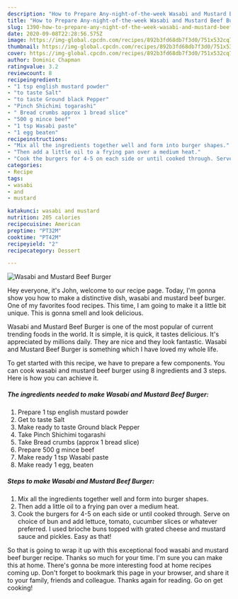 ```yaml
---
description: "How to Prepare Any-night-of-the-week Wasabi and Mustard Beef Burger"
title: "How to Prepare Any-night-of-the-week Wasabi and Mustard Beef Burger"
slug: 1390-how-to-prepare-any-night-of-the-week-wasabi-and-mustard-beef-burger
date: 2020-09-08T22:28:56.575Z
image: https://img-global.cpcdn.com/recipes/892b3fd68db7f3d0/751x532cq70/wasabi-and-mustard-beef-burger-recipe-main-photo.jpg
thumbnail: https://img-global.cpcdn.com/recipes/892b3fd68db7f3d0/751x532cq70/wasabi-and-mustard-beef-burger-recipe-main-photo.jpg
cover: https://img-global.cpcdn.com/recipes/892b3fd68db7f3d0/751x532cq70/wasabi-and-mustard-beef-burger-recipe-main-photo.jpg
author: Dominic Chapman
ratingvalue: 3.2
reviewcount: 8
recipeingredient:
- "1 tsp english mustard powder"
- "to taste Salt"
- "to taste Ground black Pepper"
- "Pinch Shichimi togarashi"
- " Bread crumbs approx 1 bread slice"
- "500 g mince beef"
- "1 tsp Wasabi paste"
- "1 egg beaten"
recipeinstructions:
- "Mix all the ingredients together well and form into burger shapes."
- "Then add a little oil to a frying pan over a medium heat."
- "Cook the burgers for 4-5 on each side or until cooked through. Serve on choice of bun and add lettuce, tomato, cucumber slices or whatever preferred. I used brioche buns topped with grated cheese and mustard sauce and pickles. Easy as that!"
categories:
- Recipe
tags:
- wasabi
- and
- mustard

katakunci: wasabi and mustard 
nutrition: 205 calories
recipecuisine: American
preptime: "PT32M"
cooktime: "PT42M"
recipeyield: "2"
recipecategory: Dessert

---
```



![Wasabi and Mustard Beef Burger](https://img-global.cpcdn.com/recipes/892b3fd68db7f3d0/751x532cq70/wasabi-and-mustard-beef-burger-recipe-main-photo.jpg)

Hey everyone, it's John, welcome to our recipe page. Today, I'm gonna show you how to make a distinctive dish, wasabi and mustard beef burger. One of my favorites food recipes. This time, I am going to make it a little bit unique. This is gonna smell and look delicious.

Wasabi and Mustard Beef Burger is one of the most popular of current trending foods in the world. It is simple, it is quick, it tastes delicious. It's appreciated by millions daily. They are nice and they look fantastic. Wasabi and Mustard Beef Burger is something which I have loved my whole life.




To get started with this recipe, we have to prepare a few components. You can cook wasabi and mustard beef burger using 8 ingredients and 3 steps. Here is how you can achieve it.

<!--inarticleads1-->

##### The ingredients needed to make Wasabi and Mustard Beef Burger:

1. Prepare 1 tsp english mustard powder
1. Get to taste Salt
1. Make ready to taste Ground black Pepper
1. Take Pinch Shichimi togarashi
1. Take  Bread crumbs (approx 1 bread slice)
1. Prepare 500 g mince beef
1. Make ready 1 tsp Wasabi paste
1. Make ready 1 egg, beaten




<!--inarticleads2-->

##### Steps to make Wasabi and Mustard Beef Burger:

1. Mix all the ingredients together well and form into burger shapes.
1. Then add a little oil to a frying pan over a medium heat.
1. Cook the burgers for 4-5 on each side or until cooked through. Serve on choice of bun and add lettuce, tomato, cucumber slices or whatever preferred. I used brioche buns topped with grated cheese and mustard sauce and pickles. Easy as that!




So that is going to wrap it up with this exceptional food wasabi and mustard beef burger recipe. Thanks so much for your time. I'm sure you can make this at home. There's gonna be more interesting food at home recipes coming up. Don't forget to bookmark this page in your browser, and share it to your family, friends and colleague. Thanks again for reading. Go on get cooking!
